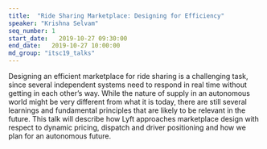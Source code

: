 ```yaml
---
title:  "Ride Sharing Marketplace: Designing for Efficiency"
speaker: "Krishna Selvam"
seq_number: 1
start_date:   2019-10-27 09:30:00
end_date:   2019-10-27 10:00:00
md_group: "itsc19_talks"
---
```


Designing an efficient marketplace for ride sharing is a challenging task, since several independent systems need to respond in real time without getting in each other’s way. While the nature of supply in an autonomous world might be very different from what it is today, there are still several learnings and fundamental principles that are likely to be relevant in the future. This talk will describe how Lyft approaches marketplace design with respect to dynamic pricing, dispatch and driver positioning and how we plan for an autonomous future. 
